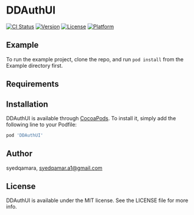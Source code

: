 # DDAuthUI

[![CI Status](https://img.shields.io/travis/syedqamara/DDAuthUI.svg?style=flat)](https://travis-ci.org/syedqamara/DDAuthUI)
[![Version](https://img.shields.io/cocoapods/v/DDAuthUI.svg?style=flat)](https://cocoapods.org/pods/DDAuthUI)
[![License](https://img.shields.io/cocoapods/l/DDAuthUI.svg?style=flat)](https://cocoapods.org/pods/DDAuthUI)
[![Platform](https://img.shields.io/cocoapods/p/DDAuthUI.svg?style=flat)](https://cocoapods.org/pods/DDAuthUI)

## Example

To run the example project, clone the repo, and run `pod install` from the Example directory first.

## Requirements

## Installation

DDAuthUI is available through [CocoaPods](https://cocoapods.org). To install
it, simply add the following line to your Podfile:

```ruby
pod 'DDAuthUI'
```

## Author

syedqamara, syedqamar.a1@gmail.com

## License

DDAuthUI is available under the MIT license. See the LICENSE file for more info.
